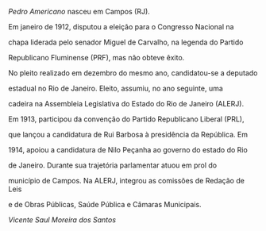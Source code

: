 

*Pedro Americano* nasceu em Campos (RJ).



Em janeiro de 1912, disputou a eleição para o Congresso Nacional na

chapa liderada pelo senador Miguel de Carvalho, na legenda do Partido

Republicano Fluminense (PRF), mas não obteve êxito.



No pleito realizado em dezembro do mesmo ano, candidatou-se a deputado

estadual no Rio de Janeiro. Eleito, assumiu, no ano seguinte, uma

cadeira na Assembleia Legislativa do Estado do Rio de Janeiro (ALERJ).



Em 1913, participou da convenção do Partido Republicano Liberal (PRL),

que lançou a candidatura de Rui Barbosa à presidência da República. Em

1914, apoiou a candidatura de Nilo Peçanha ao governo do estado do Rio

de Janeiro. Durante sua trajetória parlamentar atuou em prol do

município de Campos. Na ALERJ, integrou as comissões de Redação de Leis

e de Obras Públicas, Saúde Pública e Câmaras Municipais.



*Vicente Saul Moreira dos Santos*



